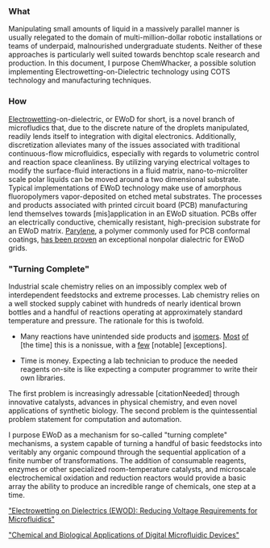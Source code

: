 ### What

Manipulating small amounts of liquid in a massively parallel manner is usually relegated to the domain of multi-million-dollar robotic installations or teams of underpaid, malnourished undergraduate students. 
Neither of these approaches is particularly well suited towards benchtop scale research and production. 
In this document, I purpose ChemWhacker, a possible solution implementing Electrowetting-on-Dielectric technology using COTS technology and manufacturing techniques. 

### How

[Electrowetting](http://doc.utwente.nl/54091/1/electrowetting.pdf)-on-dielectric, or EWoD for short, is a novel branch of microfludics that, due to the discrete nature of the droplets manipulated, readily lends itself to integration with digital electronics.
Additionally, discretization alleviates many of the issues associated with traditional continuous-flow microfluidics, especially with regards to volumetric control and reaction space cleanliness.
By utilizing varying electrical voltages to modify the surface-fluid interactions in a fluid matrix, nano-to-microliter scale polar liquids can be moved around a two dimensional substrate. 
Typical implementations of EWoD technology make use of amorphous fluoropolymers vapor-deposited on etched metal substrates. 
The processes and products associated with printed circuit board (PCB) manufacturing lend themselves towards [mis]application in an EWoD situation. 
PCBs offer an electrically conductive, chemically resistant, high-precision substrate for an EWoD matrix. 
[Parylene](http://www.nbtc.cornell.edu/facilities/downloads/Parylene%20Information%20Sheets.pdf), a polymer commonly used for PCB conformal coatings, [has been proven](http://secs.ceas.uc.edu/devices/Downloads/Documents/Publications/Reliable%20and%20low-voltage%20electrowetting%20on%20thin%20Parylene%20films.pdf) an exceptional nonpolar dialectric for EWoD grids.

### "Turning Complete" 

Industrial scale chemistry relies on an impossibly complex web of interdependent feedstocks and extreme processes. 
Lab chemistry relies on a well stocked supply cabinet with hundreds of nearly identical brown bottles and a handful of reactions operating at approximately standard temperature and pressure. 
The rationale for this is twofold. 

* Many reactions have unintended side products and [isomers](http://upload.wikimedia.org/wikipedia/commons/7/7f/Isomerism.png). [Most](http://en.wikipedia.org/wiki/Citalopram#Stereochemistry) [of](http://www.bluelight.ru/vb/archive/index.php/t-250401.html) [the time] this is a nonissue, with a [few](http://en.wikipedia.org/wiki/Thalidomide#Teratogenic_mechanism) [notable] [exceptions].

* Time is money. Expecting a lab technician to produce the needed reagents on-site is like expecting a computer programmer to write their own libraries.

The first problem is increasingly adressable [citationNeeded] through innovative catalysts, advances in physical chemistry, and even novel applications of synthetic biology. 
The second problem is the quintessential problem statement for computation and automation. 

I purpose EWoD as a mechanism for so-called "turning complete" mechanisms, a system capable of turning a handful of basic feedstocks into veritably any organic compound through the sequential application of a finite number of transformations. 
The addition of consumable reagents, enzymes or other specialized room-temperature catalysts, and microscale electrochemical oxidation and reduction reactors would provide a basic array the ability to produce an incredible range of chemicals, one step at a time.  

["Electrowetting on Dielectrics (EWOD): Reducing Voltage Requirements for Microfluidics"](http://www.ag.arizona.edu/research/biosensors/acs01b.pdf)

["Chemical and Biological Applications of Digital Microfluidic Devices"](http://microfluidics.ee.duke.edu/documents/ieee07.pdf)

